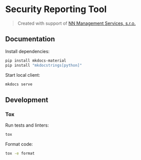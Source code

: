 # Security Reporting Tool

> Created with support of [NN Management Services, s.r.o.](https://www.nn.cz/kariera/en/it-hub/)

## Documentation

Install dependencies:

```sh
pip install mkdocs-material
pip install "mkdocstrings[python]"
```

Start local client:

```sh
mkdocs serve
```

## Development

### Tox

Run tests and linters:

```sh
tox
```

Format code:

```sh
tox -e format
```
